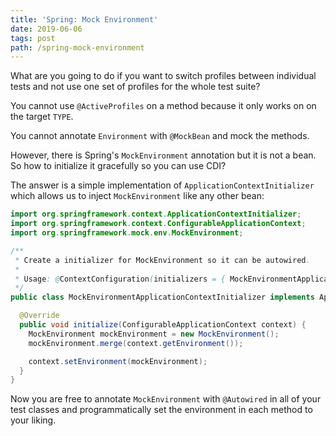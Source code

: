 ```yaml
---
title: 'Spring: Mock Environment'
date: 2019-06-06
tags: post
path: /spring-mock-environment
---
```


What are you going to do if you want to switch profiles between individual tests and not use one set of profiles for the whole test suite?

You cannot use `@ActiveProfiles` on a method because it only works on on the target `TYPE`.

You cannot annotate `Environment` with `@MockBean` and mock the methods.

However, there is Spring's `MockEnvironment` annotation but it is not a bean. So how to initialize it gracefully so you can use CDI?

The answer is a simple implementation of `ApplicationContextInitializer` which allows us to inject `MockEnvironment` like any other bean:

```java
import org.springframework.context.ApplicationContextInitializer;
import org.springframework.context.ConfigurableApplicationContext;
import org.springframework.mock.env.MockEnvironment;

/**
 * Create a initializer for MockEnvironment so it can be autowired.
 *
 * Usage: @ContextConfiguration(initializers = { MockEnvironmentApplicationContextInitializer.class })
 */
public class MockEnvironmentApplicationContextInitializer implements ApplicationContextInitializer<ConfigurableApplicationContext> {

  @Override
  public void initialize(ConfigurableApplicationContext context) {
    MockEnvironment mockEnvironment = new MockEnvironment();
    mockEnvironment.merge(context.getEnvironment());

    context.setEnvironment(mockEnvironment);
  }
}
```

Now you are free to annotate `MockEnvironment` with `@Autowired` in all of your test classes and programmatically set the environment in each method to your liking.
